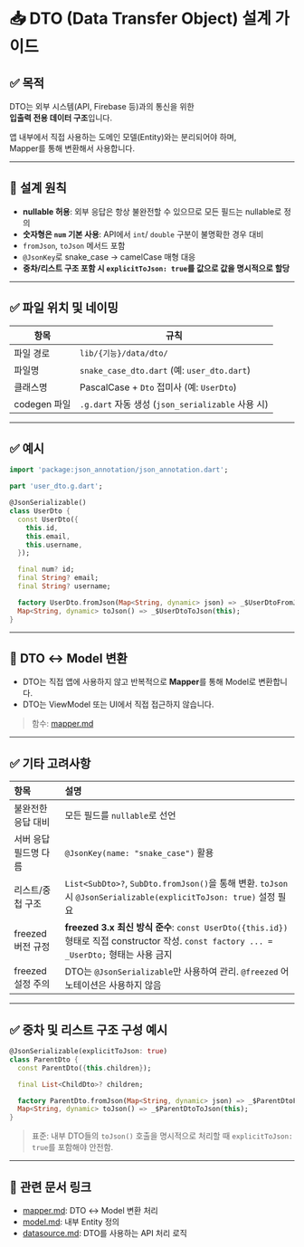 # 📥 DTO (Data Transfer Object) 설계 가이드

## ✅ 목적

DTO는 외부 시스템(API, Firebase 등)과의 통신을 위한  
**입출력 전용 데이터 구조**입니다.

앱 내부에서 직접 사용하는 도메인 모델(Entity)와는 분리되어야 하며,  
Mapper를 통해 변환해서 사용합니다.

---

## 🧱 설계 원칙

- **nullable 허용**: 외부 응답은 항상 불완전할 수 있으므로 모든 필드는 nullable로 정의
- **숫자형은 `num` 기본 사용**: API에서 `int`/ `double` 구분이 불명확한 경우 대비
- `fromJson`, `toJson` 메서드 포함
- `@JsonKey`로 snake_case → camelCase 매형 대응
- **중차/리스트 구조 포함 시 `explicitToJson: true`를 값으로 값을 명시적으로 할당**

---

## ✅ 파일 위치 및 네이밍

| 항목 | 규칙 |
|------|------|
| 파일 경로 | `lib/{기능}/data/dto/` |
| 파일명 | `snake_case_dto.dart` (예: `user_dto.dart`) |
| 클래스명 | PascalCase + `Dto` 접미사 (예: `UserDto`) |
| codegen 파일 | `.g.dart` 자동 생성 (`json_serializable` 사용 시) |

---

## ✅ 예시

```dart
import 'package:json_annotation/json_annotation.dart';

part 'user_dto.g.dart';

@JsonSerializable()
class UserDto {
  const UserDto({
    this.id,
    this.email,
    this.username,
  });

  final num? id;
  final String? email;
  final String? username;

  factory UserDto.fromJson(Map<String, dynamic> json) => _$UserDtoFromJson(json);
  Map<String, dynamic> toJson() => _$UserDtoToJson(this);
}
```

---

## 🔁 DTO ↔ Model 변환

- DTO는 직접 앱에 사용하지 않고 반복적으로 **Mapper**를 통해 Model로 변환합니다.
- DTO는 ViewModel 또는 UI에서 직접 접근하지 않습니다.
> 함수: [mapper.md](mapper.md)

---

## ✅ 기타 고려사항

| 항목 | 설명 |
|:---|:---|
| 불완전한 응답 대비 | 모든 필드를 `nullable`로 선언 |
| 서버 응답 필드명 다름 | `@JsonKey(name: "snake_case")` 활용 |
| 리스트/중첩 구조 | `List<SubDto>?`, `SubDto.fromJson()`을 통해 변환. `toJson` 시 `@JsonSerializable(explicitToJson: true)` 설정 필요 |
| freezed 버전 규정 | **freezed 3.x 최신 방식 준수**: `const UserDto({this.id})` 형태로 직접 constructor 작성. `const factory ... = _UserDto;` 형태는 사용 금지 |
| freezed 설정 주의 | DTO는 `@JsonSerializable`만 사용하여 관리. `@freezed` 어노테이션은 사용하지 않음 |

---

## ✅ 중차 및 리스트 구조 구성 예시

```dart
@JsonSerializable(explicitToJson: true)
class ParentDto {
  const ParentDto({this.children});

  final List<ChildDto>? children;

  factory ParentDto.fromJson(Map<String, dynamic> json) => _$ParentDtoFromJson(json);
  Map<String, dynamic> toJson() => _$ParentDtoToJson(this);
}
```

> 표준: 내부 DTO들의 `toJson()` 호출을 명시적으로 처리할 때 `explicitToJson: true`를 포함해야 안전함.

---

## 🔁 관련 문서 링크

- [mapper.md](mapper.md): DTO ↔ Model 변환 처리
- [model.md](model.md): 내부 Entity 정의
- [datasource.md](datasource.md): DTO를 사용하는 API 처리 로직
